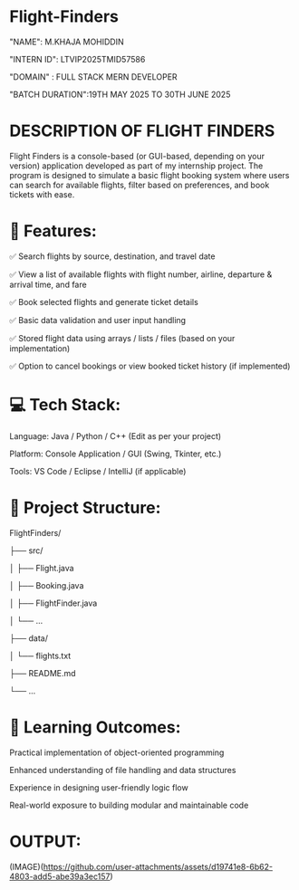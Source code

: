 # Flight-Finders

"NAME": M.KHAJA MOHIDDIN

"INTERN ID":  LTVIP2025TMID57586

"DOMAIN" : FULL STACK MERN DEVELOPER

"BATCH DURATION":19TH MAY  2025 TO 30TH JUNE 2025

# DESCRIPTION OF FLIGHT FINDERS

Flight Finders is a console-based (or GUI-based, depending on your version) application developed as part of my internship project. The program is designed to simulate a basic flight booking system where users can search for available flights, filter based on preferences, and book tickets with ease.

# 🔧 Features:
✅ Search flights by source, destination, and travel date

✅ View a list of available flights with flight number, airline, departure & arrival time, and fare

✅ Book selected flights and generate ticket details

✅ Basic data validation and user input handling

✅ Stored flight data using arrays / lists / files (based on your implementation)

✅ Option to cancel bookings or view booked ticket history (if implemented)


# 💻 Tech Stack:
Language: Java / Python / C++ (Edit as per your project)

Platform: Console Application / GUI (Swing, Tkinter, etc.)

Tools: VS Code / Eclipse / IntelliJ (if applicable)

# 📂 Project Structure:

FlightFinders/

├── src/

│   ├── Flight.java

│   ├── Booking.java

│   ├── FlightFinder.java

│   └── ...

├── data/

│   └── flights.txt

├── README.md

└── ...

# 📌 Learning Outcomes:

Practical implementation of object-oriented programming

Enhanced understanding of file handling and data structures

Experience in designing user-friendly logic flow

Real-world exposure to building modular and maintainable code

# OUTPUT:

(IMAGE)(https://github.com/user-attachments/assets/d19741e8-6b62-4803-add5-abe39a3ec157)






